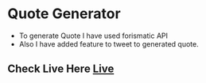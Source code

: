 # Quote Generator

- To generate Quote I have used forismatic API
- Also I have added feature to tweet to generated quote.

## Check Live Here [Live](https://random-colors-eight.vercel.app/)
